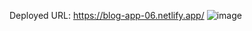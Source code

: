 Deployed URL: https://blog-app-06.netlify.app/
![image](https://github.com/Hubert-Michael-Seelan/Blog-App-FrontEnd/assets/133649263/ba6b9ecf-c04d-49e3-84f6-9b6c917a520a)

